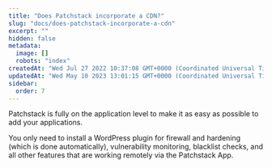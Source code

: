 ```yaml
---
title: "Does Patchstack incorporate a CDN?"
slug: "docs/does-patchstack-incorporate-a-cdn"
excerpt: ""
hidden: false
metadata: 
  image: []
  robots: "index"
createdAt: "Wed Jul 27 2022 10:37:08 GMT+0000 (Coordinated Universal Time)"
updatedAt: "Wed May 10 2023 13:01:15 GMT+0000 (Coordinated Universal Time)"
sidebar:
  order: 7
---
```

Patchstack is fully on the application level to make it as easy as possible to add your applications.

You only need to install a WordPress plugin for firewall and hardening (which is done automatically), vulnerability monitoring, blacklist checks, and all other features that are working remotely via the Patchstack App.
